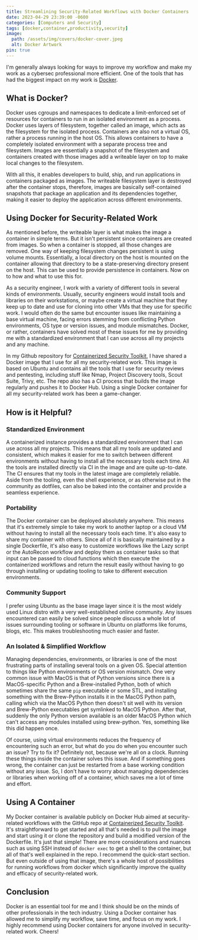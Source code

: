 ```yaml
---
title: Streamlining Security-Related Workflows with Docker Containers
date: 2023-04-29 23:39:00 -0600
categories: [Computers and Security]
tags: [docker,container,productivity,security]
image:
  path: /assets/img/covers/docker-cover.jpeg
  alt: Docker Artwork
pin: true
---
```


I'm generally always looking for ways to improve my workflow and make my work as a cybersec professional more efficient. One of the tools that has had the biggest impact on my work is [Docker](https://www.docker.com).

## What is Docker?

Docker uses cgroups and namespaces to dedicate a limit-enforced set of resources for containers to run in an isolated environment as a process. Docker uses layers of filesystem, together called an image, which acts as the filesystem for the isolated process. Containers are also not a virtual OS, rather a process running in the host OS. This allows containers to have a completely isolated environment with a separate process tree and filesystem. Images are essentially a snapshot of the filesystem and containers created with those images add a writeable layer on top to make local changes to the filesystem.

With all this, it enables developers to build, ship, and run applications in containers packaged as images. The writeable filesystem layer is destroyed after the container stops, therefore, images are basically self-contained snapshots that package an application and its dependencies together, making it easier to deploy the application across different environments.

## Using Docker for Security-Related Work

As mentioned before, the writeable layer is what makes the image a container in simple terms. But it isn't persistent since containers are created from images. So when a container is stopped, all those changes are removed. One way of keeping filesystem changes persistent is using volume mounts. Essentially, a local directory on the host is mounted on the container allowing that directory to be a state-preserving directory present on the host. This can be used to provide persistence in containers. Now on to how and what to use this for.

As a security engineer, I work with a variety of different tools in several kinds of environments. Usually, security engineers would install tools and libraries on their workstations, or maybe create a virtual machine that they keep up to date and use for cloning into other VMs that they use for specific work. I would often do the same but encounter issues like maintaining a base virtual machine, facing errors stemming from conflicting Python environments, OS type or version issues, and module mismatches. Docker, or rather, containers have solved most of these issues for me by providing me with a standardized environment that I can use across all my projects and any machine.

In my Github repository for [Containerized Security Toolkit](https://github.com/tanq16/containerized-security-toolkit), I have shared a Docker image that I use for all my security-related work. This image is based on Ubuntu and contains all the tools that I use for security reviews and pentesting, including stuff like Nmap, Project Discovery tools, Scout Suite, Trivy, etc. The repo also has a CI process that builds the image regularly and pushes it to Docker Hub. Using a single Docker container for all my security-related work has been a game-changer.

## How is it Helpful?

### Standardized Environment

A containerized instance provides a standardized environment that I can use across all my projects. This means that all my tools are updated and consistent, which makes it easier for me to switch between different environments without having to install all the necessary tools each time. All the tools are installed directly via CI in the image and are quite up-to-date. The CI ensures that my tools in the latest image are completely reliable. Aside from the tooling, even the shell experience, or as otherwise put in the community as dotfiles, can also be baked into the container and provide a seamless experience.

### Portability

The Docker container can be deployed absolutely anywhere. This means that it's extremely simple to take my work to another laptop or a cloud VM without having to install all the necessary tools each time. It's also easy to share my container with others. Since all of it is basically maintained by a single Dockerfile, it's also easy to customize workflows like the Lazy script or the AutoRecon workflow and deploy them as container tasks so that input can be passed to cloud functions which then execute the containerized workflows and return the result easily without having to go through installing or updating tooling to take to different execution environments.

### Community Support

I prefer using Ubuntu as the base image layer since it is the most widely used Linux distro with a very well-established online community. Any issues encountered can easily be solved since people discuss a whole lot of issues surrounding tooling or software in Ubuntu on platforms like forums, blogs, etc. This makes troubleshooting much easier and faster.

### An Isolated & Simplified Workflow

Managing dependencies, environments, or libraries is one of the most frustrating parts of installing several tools on a given OS. Special attention to things like Python environments or OS version mismatch. One very common issue with MacOS is that of Python versions since there is a MacOS-specific Python and a Brew-installed Python, both of which sometimes share the same `pip` executable or some STL, and installing something with the Brew-Python installs it in the MacOS Python path, calling which via the MacOS Python then doesn't sit well with its version and Brew-Python executables get symlinked to MacOS Python. After that, suddenly the only Python version available is an older MacOS Python which can't access any modules installed using brew-python. Yes, something like this did happen once.

Of course, using virtual environments reduces the frequency of encountering such an error, but what do you do when you encounter such an issue? Try to fix it? Definitely not, because we're all on a clock. Running these things inside the container solves this issue. And if something goes wrong, the container can just be restarted from a base working condition without any issue. So, I don't have to worry about managing dependencies or libraries when working off of a container, which saves me a lot of time and effort.

## Using A Container

My Docker container is available publicly on Docker Hub aimed at security-related workflows with the GitHub repo at [Containerized Security Toolkit](https://github.com/tanq16/containerized-security-toolkit). It's straightforward to get started and all that's needed is to pull the image and start using it or clone the repository and build a modified version of the Dockerfile. It's just that simple! There are more considerations and nuances such as using SSH instead of `docker exec` to get a shell to the container, but all of that's well explained in the repo. I recommend the quick-start section. But even outside of using that image, there's a whole host of possibilities for running workflows from docker which significantly improve the quality and efficacy of security-related work.

## Conclusion

Docker is an essential tool for me and I think should be on the minds of other professionals in the tech industry. Using a Docker container has allowed me to simplify my workflow, save time, and focus on my work. I highly recommend using Docker containers for anyone involved in security-related work. Cheers!
